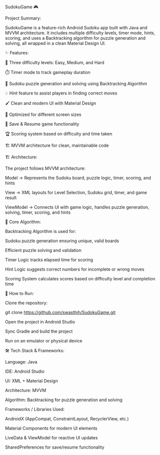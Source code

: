 SudokuGame 🎮

Project Summary:

SudokuGame is a feature-rich Android Sudoku app built with Java and MVVM architecture. It includes multiple difficulty levels, timer mode, hints, scoring, and uses a Backtracking algorithm for puzzle generation and solving, all wrapped in a clean Material Design UI.


✨ Features:

🎯 Three difficulty levels: Easy, Medium, and Hard

⏱️ Timer mode to track gameplay duration

🧮 Sudoku puzzle generation and solving using Backtracking Algorithm

💡 Hint feature to assist players in finding correct moves

🖌️ Clean and modern UI with Material Design

📱 Optimized for different screen sizes

💾 Save & Resume game functionality

🏆 Scoring system based on difficulty and time taken

🏗️ MVVM architecture for clean, maintainable code



🏗️ Architecture:

The project follows MVVM architecture:

Model → Represents the Sudoku board, puzzle logic, timer, scoring, and hints

View → XML layouts for Level Selection, Sudoku grid, timer, and game result

ViewModel → Connects UI with game logic, handles puzzle generation, solving, timer, scoring, and hints


🔢 Core Algorithm:

Backtracking Algorithm is used for:

Sudoku puzzle generation ensuring unique, valid boards

Efficient puzzle solving and validation

Timer Logic tracks elapsed time for scoring

Hint Logic suggests correct numbers for incomplete or wrong moves

Scoring System calculates scores based on difficulty level and completion time



🚀 How to Run:

Clone the repository:

git clone https://github.com/swasthih/SudokuGame.git

Open the project in Android Studio

Sync Gradle and build the project

Run on an emulator or physical device



🛠️ Tech Stack & Frameworks:

Language: Java

IDE: Android Studio

UI: XML + Material Design

Architecture: MVVM

Algorithm: Backtracking for puzzle generation and solving

Frameworks / Libraries Used:

AndroidX (AppCompat, ConstraintLayout, RecyclerView, etc.)

Material Components for modern UI elements

LiveData & ViewModel for reactive UI updates

SharedPreferences for save/resume functionality
